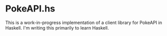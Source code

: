 # PokeAPI.hs

This is a work-in-progress implementation of a client library for PokeAPI in Haskell. I'm writing this
primarily to learn Haskell.
